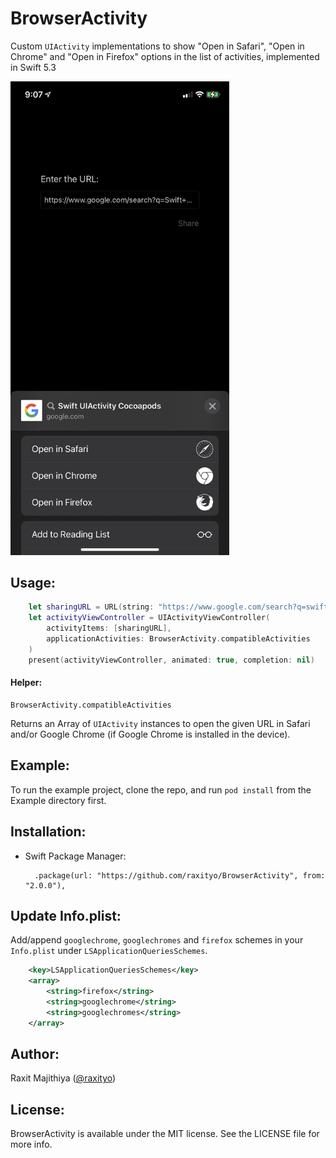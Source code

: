 # BrowserActivity

Custom `UIActivity` implementations to show "Open in Safari", "Open in Chrome" and "Open in Firefox" options in the list of activities, implemented in Swift 5.3

<img src="/Example/screenshot.jpeg" alt="UIActivity Screenshot" width="350"/>

## Usage:
```swift
	let sharingURL = URL(string: "https://www.google.com/search?q=swift")
	let activityViewController = UIActivityViewController(
	    activityItems: [sharingURL],
	    applicationActivities: BrowserActivity.compatibleActivities
	)
	present(activityViewController, animated: true, completion: nil)
```
#### Helper:
```
BrowserActivity.compatibleActivities
```
Returns an Array of `UIActivity` instances to open the given URL in Safari and/or Google Chrome (if Google Chrome is installed in the device).

## Example:

To run the example project, clone the repo, and run `pod install` from the Example directory first.

## Installation:
- Swift Package Manager:
  ```
    .package(url: "https://github.com/raxityo/BrowserActivity", from: "2.0.0"),
  ```

## Update Info.plist:

Add/append `googlechrome`, `googlechromes` and `firefox` schemes in your `Info.plist` under `LSApplicationQueriesSchemes`.

```xml
	<key>LSApplicationQueriesSchemes</key>
	<array>
		<string>firefox</string>
		<string>googlechrome</string>
		<string>googlechromes</string>
	</array>
```

## Author:

Raxit Majithiya ([@raxityo](https://twitter.com/raxityo))

## License:

BrowserActivity is available under the MIT license. See the LICENSE file for more info.
